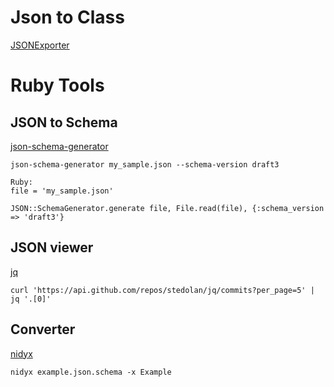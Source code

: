 # Json to Class

[JSONExporter](https://github.com/Ahmed-Ali/JSONExport)

# Ruby Tools

## JSON to Schema

[json-schema-generator](https://github.com/maxlinc/json-schema-generator)

```
json-schema-generator my_sample.json --schema-version draft3
```

```
Ruby:
file = 'my_sample.json'

JSON::SchemaGenerator.generate file, File.read(file), {:schema_version => 'draft3'}
```


## JSON viewer

[jq](https://stedolan.github.io/jq/tutorial/)

```
curl 'https://api.github.com/repos/stedolan/jq/commits?per_page=5' | jq '.[0]'
```


## Converter

[nidyx](https://github.com/cknadler/nidyx)

```
nidyx example.json.schema -x Example
```
